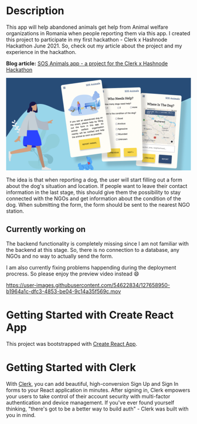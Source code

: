 # Description

This app will help abandoned animals get help from Animal welfare organizations in Romania when people reporting them via this app.
I created this project to participate in my first hackathon - Clerk x Hashnode Hackathon June 2021. So, check out my article about the project and my experience in the hackathon. 

**Blog article:** [SOS Animals app - a project for the Clerk x Hashnode Hackathon](https://yuridevat.hashnode.dev/sos-animals-hackathon-project)

<!-- Live view by clicking the badge:  [![Netlify Status](https://api.netlify.com/api/v1/badges/f9a7f8d3-58ca-44ed-a038-ae8d2efd31a5/deploy-status)](https://sos-animal.netlify.app/)-->

![Thumbnail](https://github.com/YuriDevAT/sos-animals/blob/main/public/thumbnail-sos.png)

The idea is that when reporting a dog, the user will start filling out a form about the dog's situation and location.
If people want to leave their contact information in the last stage, this should give them the possibility to stay connected with the NGOs and get information about the condition of the dog.
When submitting the form, the form should be sent to the nearest NGO station.

## Currently working on 

The backend functionality is completely missing since I am not familiar with the backend at this stage. So, there is no connection to a database, any NGOs and no way to actually send the form.

I am also currently fixing problems happending during the deployment procress. So please enjoy the preview video instead :smile:

https://user-images.githubusercontent.com/54622834/127658950-b1964a1c-dfc3-4853-be04-9c14a35f569c.mov



# Getting Started with Create React App

This project was bootstrapped with [Create React App](https://github.com/facebook/create-react-app).

# Getting Started with Clerk
With [Clerk](https://clerk.dev/), you can add beautiful, high-conversion Sign Up and Sign In forms to your React application in minutes. After signing in, Clerk empowers your users to take control of their account security with multi-factor authentication and device management. If you've ever found yourself thinking, "there's got to be a better way to build auth" - Clerk was built with you in mind. 
